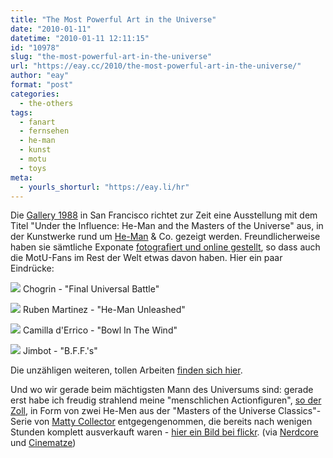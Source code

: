 ```yaml
---
title: "The Most Powerful Art in the Universe"
date: "2010-01-11"
datetime: "2010-01-11 12:11:15"
id: "10978"
slug: "the-most-powerful-art-in-the-universe"
url: "https://eay.cc/2010/the-most-powerful-art-in-the-universe/"
author: "eay"
format: "post"
categories:
  - the-others
tags:
  - fanart
  - fernsehen
  - he-man
  - kunst
  - motu
  - toys
meta:
  - yourls_shorturl: "https://eay.li/hr"
---
```


Die [Gallery 1988](http://www.nineteeneightyeight.com/) in San Francisco richtet zur Zeit eine Ausstellung mit dem Titel "Under the Influence: He-Man and the Masters of the Universe" aus, in der Kunstwerke rund um [He-Man](//eay.cc/tag/he-man/) & Co. gezeigt werden. Freundlicherweise haben sie sämtliche Exponate [fotografiert und online gestellt](http://ihavethepowerart.blogspot.com/), so dass auch die MotU-Fans im Rest der Welt etwas davon haben. Hier ein paar Eindrücke:

![](https://eay.cc/uploads/2010/hemangallery1.jpg) Chogrin - "Final Universal Battle"

![](https://eay.cc/uploads/2010/hemangallery2.jpg) Ruben Martinez - "He-Man Unleashed"

![](https://eay.cc/uploads/2010/hemangallery3.jpg) Camilla d'Errico - "Bowl In The Wind"

![](https://eay.cc/uploads/2010/hemangallery4.jpg) Jimbot - "B.F.F.'s"

Die unzähligen weiteren, tollen Arbeiten [finden sich hier](http://ihavethepowerart.blogspot.com/).

Und wo wir gerade beim mächtigsten Mann des Universums sind: gerade erst habe ich freudig strahlend meine "menschlichen Actionfiguren", [so der Zoll](//eay.cc/uploads/2010/actionfigurenmenschlich.jpg), in Form von zwei He-Men aus der "Masters of the Universe Classics"-Serie von [Matty Collector](http://www.mattycollector.com/) entgegengenommen, die bereits nach wenigen Stunden komplett ausverkauft waren - [hier ein Bild bei flickr](http://www.flickr.com/photos/eay/4263079817/). (via [Nerdcore](http://www.nerdcore.de/wp/2010/01/10/masters-of-the-universe-art-show/) und [Cinematze](http://www.cinematze.de/2010/01/10/masters-of-the-universe-ausstellung-der-gallery-1988/))
